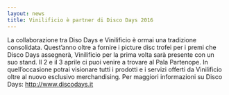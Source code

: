 ```yaml
---
layout: news
title: Vinilificio è partner di Disco Days 2016
---
```


La collaborazione tra Diso Days e Vinilificio è ormai una tradizione consolidata. Quest’anno oltre a fornire i picture disc trofei per i premi che Disco Days assegnerà, Vinilificio per la prima volta sarà presente con un suo stand. Il 2 e il 3 aprile ci puoi venire a trovare al Pala Partenope. In quell’occasione potrai visionare tutti i prodotti e i servizi offerti da Vinilificio oltre al nuovo esclusivo merchandising.
Per maggiori informazioni su Disco Days: http://www.discodays.it

